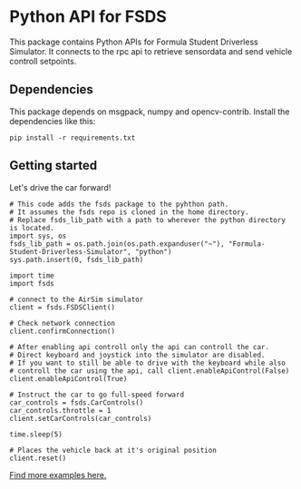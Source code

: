 # Python API for FSDS

This package contains Python APIs for Formula Student Driverless Simulator.
It connects to the rpc api to retrieve sensordata and send vehicle controll setpoints.

## Dependencies
This package depends on msgpack, numpy and opencv-contrib. Install the dependencies like this:

```
pip install -r requirements.txt
```

## Getting started

Let's drive the car forward!

```
# This code adds the fsds package to the pyhthon path.
# It assumes the fsds repo is cloned in the home directory.
# Replace fsds_lib_path with a path to wherever the python directory is located.
import sys, os
fsds_lib_path = os.path.join(os.path.expanduser("~"), "Formula-Student-Driverless-Simulator", "python")
sys.path.insert(0, fsds_lib_path)

import time
import fsds

# connect to the AirSim simulator 
client = fsds.FSDSClient()

# Check network connection
client.confirmConnection()

# After enabling api controll only the api can controll the car. 
# Direct keyboard and joystick into the simulator are disabled.
# If you want to still be able to drive with the keyboard while also 
# controll the car using the api, call client.enableApiControl(False)
client.enableApiControl(True)

# Instruct the car to go full-speed forward
car_controls = fsds.CarControls()
car_controls.throttle = 1
client.setCarControls(car_controls)

time.sleep(5)

# Places the vehicle back at it's original position
client.reset()
```

[Find more examples here.](https://github.com/FS-Driverless/Formula-Student-Driverless-Simulator/tree/master/python/examples)
